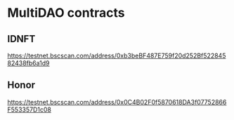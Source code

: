 # MultiDAO contracts
## IDNFT
https://testnet.bscscan.com/address/0xb3beBF487E759f20d252Bf52284582438fb6a1d9
## Honor
https://testnet.bscscan.com/address/0x0C4B02F0f5870618DA3f07752866F553357D1c08